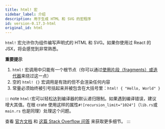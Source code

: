 ```yaml
---
title: html! 宏
sidebar_label: 介绍
description: 用于生成 HTML 和 SVG 的宏程序
id: version-0.17.3-html
original_id: html
---
```


`html!` 宏允许你为组件编写声明式的 HTML 和 SVG。如果你使用过 React 的 JSX，将会感觉到非常熟悉。

**重要提示**

1. `html!` 宏调用中只能有一个根节点（你可以通过[使用片段（fragments）或迭代器](html/lists.md)来绕过这一点）
2. 空的 `html! {}` 宏调用是有效的但不会渲染任何内容
3. 常量必须始终被引号括起来并被包含在大括号里：`html! { "Hello, World" }`

::: note `html!`宏可以轻松达到编译器的默认递归限制。如果遇到编译错误，建议增大其值。在根 crate 使用这样的属性`#![recursion_limit="1024"]`（`lib.rs`或`main.rs` 也是同理）处理这个问题。

查看 [官方文档](https://doc.rust-lang.org/reference/attributes/limits.html#the-recursion_limit-attribute) 和 [这篇 Stack Overflow 问答](https://stackoverflow.com/questions/27454761/what-is-a-crate-attribute-and-where-do-i-add-it) 来获取更多细节。 :::
